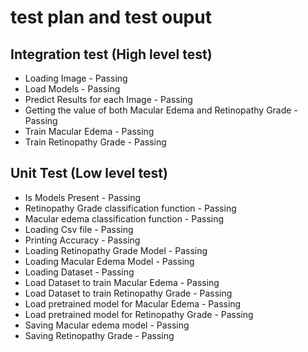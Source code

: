 # test plan and test ouput

## Integration test (High level test)
*   Loading Image - Passing
*   Load Models - Passing
*   Predict Results for each Image - Passing
*   Getting the value of both Macular Edema and Retinopathy Grade - Passing
*   Train Macular Edema - Passing
*   Train Retinopathy Grade - Passing

## Unit Test (Low level test)

*   Is Models Present - Passing
*   Retinopathy Grade classification function - Passing
*   Macular edema classification function - Passing
*   Loading Csv file - Passing
*   Printing Accuracy - Passing
*   Loading Retinopathy Grade Model - Passing
*   Loading Macular Edema Model - Passing
*   Loading Dataset - Passing
*   Load Dataset to train Macular Edema - Passing 
*   Load Dataset to train Retinopathy Grade - Passing
*   Load pretrained model for Macular Edema - Passing
*   Load pretrained model for Retinopathy Grade - Passing
*   Saving Macular edema model - Passing
*   Saving Retinopathy Grade - Passing
